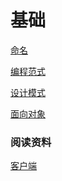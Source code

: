 # 基础

[命名](base/命名.md)

[编程范式](base/编程范式.md)

[设计模式]()

[面向对象]()



### 阅读资料

[客户端](https://hit-alibaba.github.io/interview/)